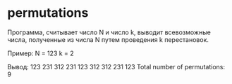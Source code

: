 # permutations
Программа, считывает число N и число k, выводит всевозможные числа, полученные из числа N путем проведения k перестановок.

Пример:
N = 123
k = 2

Вывод:
123
231
312
231
123
312
312
231
123
Total number of permutations: 9
